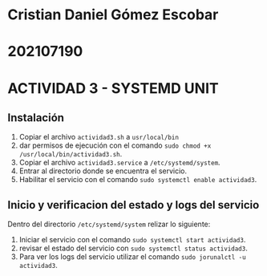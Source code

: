 # Cristian Daniel Gómez Escobar
# 202107190
# ACTIVIDAD 3 - SYSTEMD UNIT

## Instalación

1. Copiar el archivo `actividad3.sh` a `usr/local/bin` 
2. dar permisos de ejecución con el comando `sudo chmod +x /usr/local/bin/actividad3.sh`.
3. Copiar el archivo `actividad3.service` a `/etc/systemd/system`.
4. Entrar al directorio donde se encuentra el servicio.
5. Habilitar el servicio con el comando `sudo systemctl enable actividad3`.

## Inicio y verificacion del estado y logs del servicio

Dentro del directorio `/etc/systemd/system` relizar lo siguiente:

1. Iniciar el servicio con el comando `sudo systemctl start actividad3`.
2. revisar el estado del servicio con `sudo systemctl status actividad3`.
3. Para ver los logs del servicio utilizar el comando `sudo jorunalctl -u actividad3`.



